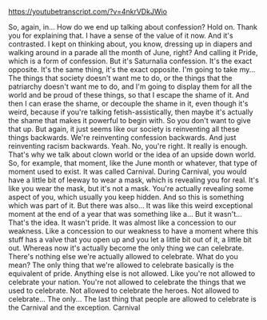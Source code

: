 https://youtubetranscript.com/?v=4nkrVDkJWio

 So, again, in... How do we end up talking about confession? Hold on. Thank you for explaining that. I have a sense of the value of it now. And it's contrasted. I kept on thinking about, you know, dressing up in diapers and walking around in a parade all the month of June, right? And calling it Pride, which is a form of confession. But it's Saturnalia confession. It's the exact opposite. It's the same thing, it's the exact opposite. I'm going to take my... The things that society doesn't want me to do, or the things that the patriarchy doesn't want me to do, and I'm going to display them for all the world and be proud of these things, so that I escape the shame of it. And then I can erase the shame, or decouple the shame in it, even though it's weird, because if you're talking fetish-assistically, then maybe it's actually the shame that makes it powerful to begin with. So you don't want to give that up. But again, it just seems like our society is reinventing all these things backwards. We're reinventing confession backwards. And just reinventing racism backwards. Yeah. No, you're right. It really is enough. That's why we talk about clown world or the idea of an upside down world. So, for example, that moment, like the June month or whatever, that type of moment used to exist. It was called Carnival. During Carnival, you would have a little bit of leeway to wear a mask, which is revealing you for real. It's like you wear the mask, but it's not a mask. You're actually revealing some aspect of you, which usually you keep hidden. And so this is something which was part of it. But there was also... It was like this weird exceptional moment at the end of a year that was something like a... But it wasn't... That's the idea. It wasn't pride. It was almost like a concession to our weakness. Like a concession to our weakness to have a moment where this stuff has a valve that you open up and you let a little bit out of it, a little bit out. Whereas now it's actually become the only thing we can celebrate. There's nothing else we're actually allowed to celebrate. What do you mean? The only thing that we're allowed to celebrate basically is the equivalent of pride. Anything else is not allowed. Like you're not allowed to celebrate your nation. You're not allowed to celebrate the things that we used to celebrate. Not allowed to celebrate the heroes. Not allowed to celebrate... The only... The last thing that people are allowed to celebrate is the Carnival and the exception. Carnival